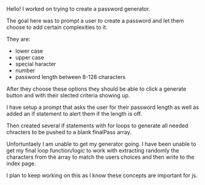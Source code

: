 Hello! I worked on trying to create a password generator.

The goal here was to prompt a user to create a password and let them choose to add certain complexities to it.

They are:
- lower case
- upper case
- special haracter
- number
- password length between 8-128 characters

After they choose these options they should be able to click a generate button and with their slected criteria showing up.

I have setup a prompt that asks the user for their password length as well as added an if statement to alert them if the length is off.

Then created several if statements with for loops to generate all needed chracters to be pushed to a blank finalPass array.

Unfortuntaely I am unable to get my generator going. I have been unable to get my final loop function/logic to work with extracting randomly the characters from the array to match the users choices and then write to the index page.

I plan to keep working on this as I know these concepts are important for js.

